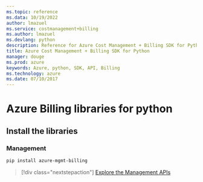 ```yaml
---
ms.topic: reference
ms.data: 10/19/2022
author: lmazuel
ms.service: costmanagement+billing
ms.author: lmazuel
ms.devlang: python
description: Reference for Azure Cost Management + Billing SDK for Python
title: Azure Cost Management + Billing SDK for Python
manager: douge
ms.prod: azure
keywords: Azure, python, SDK, API, Billing
ms.technology: azure
ms.date: 07/10/2017
---
```

# Azure Billing libraries for python

## Install the libraries


### Management

```bash
pip install azure-mgmt-billing
```
> [!div class="nextstepaction"]
> [Explore the Management APIs](/python/api/overview/azure/billing/management)